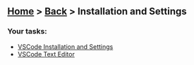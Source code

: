 ## [Home](../../../README.md) > [Back](../lesson.md) > Installation and Settings

### Your tasks:

- [VSCode Installation and Settings](exercise-1/execrise-1.md)
- [VSCode Text Editor](exercise-2/execrise-2.md)
